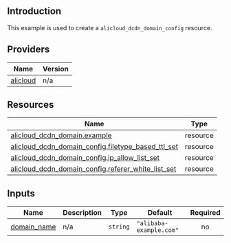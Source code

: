 <!-- BEGIN_TF_DOCS -->
## Introduction

This example is used to create a `alicloud_dcdn_domain_config` resource.

## Providers

| Name | Version |
|------|---------|
| <a name="provider_alicloud"></a> [alicloud](#provider\_alicloud) | n/a |

## Resources

| Name | Type |
|------|------|
| [alicloud_dcdn_domain.example](https://registry.terraform.io/providers/aliyun/alicloud/latest/docs/resources/dcdn_domain) | resource |
| [alicloud_dcdn_domain_config.filetype_based_ttl_set](https://registry.terraform.io/providers/aliyun/alicloud/latest/docs/resources/dcdn_domain_config) | resource |
| [alicloud_dcdn_domain_config.ip_allow_list_set](https://registry.terraform.io/providers/aliyun/alicloud/latest/docs/resources/dcdn_domain_config) | resource |
| [alicloud_dcdn_domain_config.referer_white_list_set](https://registry.terraform.io/providers/aliyun/alicloud/latest/docs/resources/dcdn_domain_config) | resource |

## Inputs

| Name | Description | Type | Default | Required |
|------|-------------|------|---------|:--------:|
| <a name="input_domain_name"></a> [domain\_name](#input\_domain\_name) | n/a | `string` | `"alibaba-example.com"` | no |
<!-- END_TF_DOCS -->    
